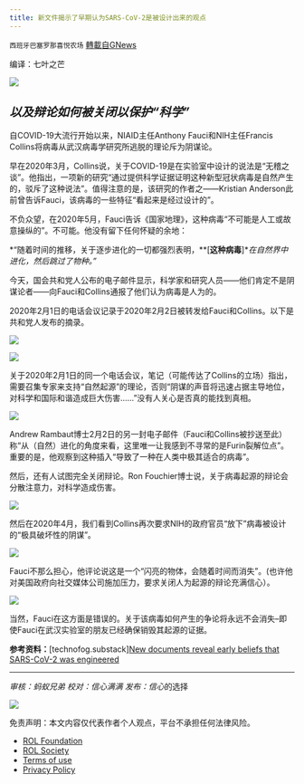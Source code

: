 ```yaml
---
title: 新文件揭示了早期认为SARS-CoV-2是被设计出来的观点
---
```

`西班牙巴塞罗那喜悦农场` [轉載自GNews](https://gnews.org/zh-hans/1861259/)

编译：七叶之芒

![](https://assets.gnews.org/wp-content/uploads/2022/01/image0-5-4.jpg)

## *以及辩论如何被关闭以保护“科学”*

自COVID-19大流行开始以来，NIAID主任Anthony Fauci和NIH主任Francis Collins将病毒从武汉病毒学研究所逃脱的理论斥为阴谋论。

早在2020年3月，Collins说，关于COVID-19是在实验室中设计的说法是“无稽之谈”。他指出，一项新的研究“通过提供科学证据证明这种新型冠状病毒是自然产生的，驳斥了这种说法”。值得注意的是，该研究的作者之——Kristian Anderson此前曾告诉Fauci，该病毒的一些特征“看起来是经过设计的”。

不负众望，在2020年5月，Fauci告诉《国家地理》，这种病毒“不可能是人工或故意操纵的”。不可能。他没有留下任何怀疑的余地：

*“随着时间的推移，关于逐步进化的一切都强烈表明，**[**这种病毒**]**在自然界中进化，然后跳过了物种。”*

今天，国会共和党人公布的电子邮件显示，科学家和研究人员——他们肯定不是阴谋论者——向Fauci和Collins通报了他们认为病毒是人为的。

2020年2月1日的电话会议记录于2020年2月2日被转发给Fauci和Collins。以下是共和党人发布的摘录。

![](https://assets.gnews.org/wp-content/uploads/2022/01/https___bucketeer-e05bbc84-baa3-437e-9518-adb32be77984.s3.amazonaws.com_public_images_9c6a419f-ceae-489b-adca-53ffc6eefc6f_533x511.png)

![](https://assets.gnews.org/wp-content/uploads/2022/01/https___bucketeer-e05bbc84-baa3-437e-9518-adb32be77984.s3.amazonaws.com_public_images_8f7caf45-e5e4-4282-8065-62f167addf55_462x355.png)

关于2020年2月1日的同一个电话会议，笔记（可能传达了Collins的立场）指出，需要召集专家来支持“自然起源”的理论，否则“阴谋的声音将迅速占据主导地位，对科学和国际和谐造成巨大伤害……”没有人关心是否真的能找到真相。

![](https://assets.gnews.org/wp-content/uploads/2022/01/https___bucketeer-e05bbc84-baa3-437e-9518-adb32be77984.s3.amazonaws.com_public_images_52dd42bd-88f1-4434-bce6-32742b45a674_617x482.png)

Andrew Rambaut博士2月2日的另一封电子邮件（Fauci和Collins被抄送至此）称“从（自然）进化的角度来看，这里唯一让我感到不寻常的是Furin裂解位点”。重要的是，他观察到这种插入“导致了一种在人类中极其适合的病毒”。

然后，还有人试图完全关闭辩论。Ron Fouchier博士说，关于病毒起源的辩论会分散注意力，对科学造成伤害。

![](https://assets.gnews.org/wp-content/uploads/2022/01/https___bucketeer-e05bbc84-baa3-437e-9518-adb32be77984.s3.amazonaws.com_public_images_d5780998-87cb-4218-abf6-70eb21dfad74_464x157.png)

然后在2020年4月，我们看到Collins再次要求NIH的政府官员“放下”病毒被设计的“极具破坏性的阴谋”。

![](https://assets.gnews.org/wp-content/uploads/2022/01/https___bucketeer-e05bbc84-baa3-437e-9518-adb32be77984.s3.amazonaws.com_public_images_c4f77502-4d13-4305-9c2f-b8cd6d6042c0_642x648.png)

Fauci不那么担心，他评论说这是一个“闪亮的物体，会随着时间而消失”。(也许他对美国政府向社交媒体公司施加压力，要求关闭人为起源的辩论充满信心）。

![](https://assets.gnews.org/wp-content/uploads/2022/01/https___bucketeer-e05bbc84-baa3-437e-9518-adb32be77984.s3.amazonaws.com_public_images_12d37b31-548f-4541-8522-206bdf321bca_551x291.png)

当然，Fauci在这方面是错误的。关于该病毒如何产生的争论将永远不会消失–即使Fauci在武汉实验室的朋友已经确保销毁其起源的证据。

**参考资料：**[technofog.substack][New documents reveal early beliefs that SARS-CoV-2 was engineered](https://technofog.substack.com/p/new-documents-reveal-early-beliefs)

* * *

*审核：蚂蚁兄弟*
*校对：信心满满*
*发布：信心*的选择

![](https://assets.gnews.org/wp-content/uploads/2022/01/GNEWS_CH.-1-3-1.jpeg)

 

免责声明：本文内容仅代表作者个人观点，平台不承担任何法律风险。

- [ROL Foundation](https://rolfoundation.org/)
- [ROL Society](https://rolsociety.org/)
- [Terms of use](https://gnews.org/terms-of-use-3/)
- [Privacy Policy](https://gnews.org/privacy-policy/)
